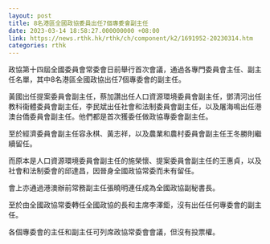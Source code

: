 ```yaml
---
layout: post
title: 8名港區全國政協委員出任7個專委會副主任
date: 2023-03-14 18:58:27.000000000 +08:00
link: https://news.rthk.hk/rthk/ch/component/k2/1691952-20230314.htm
categories: rthk
---
```


政協第十四屆全國委員會常委會日前舉行首次會議，通過各專門委員會主任、副主任名單，其中8名港區全國政協出任7個專委會的副主任。

黃國出任提案委員會副主任，蔡加讚出任人口資源環境委員會副主任，鄧清河出任教科衞體委員會副主任，李民斌出任社會和法制委員會副主任，以及屠海鳴出任港澳台僑委員會副主任。他們都是首次獲委任做政協專委會副主任。

至於經濟委員會副主任容永棋、黃志祥，以及農業和農村委員會副主任王冬勝則繼續留任。

而原本是人口資源環境委員會副主任的施榮懷、提案委員會副主任的王惠貞，以及社會和法制委會的邱達昌，因晉身全國政協常委而未有留任。

會上亦通過港澳辦前常務副主任張曉明連任成為全國政協副秘書長。

至於由全國政協常委轉任全國政協的長和主席李澤鉅，沒有出任任何專委會的副主任。

各個專委會的主任和副主任可列席政協常委會會議，但沒有投票權。

